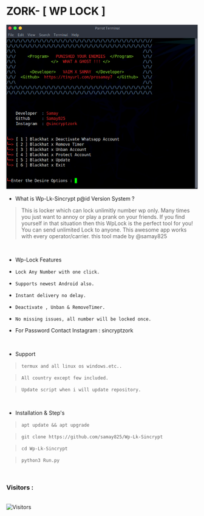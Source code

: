 # ZORK- [ WP LOCK ]
<img src="WpLock.png"><br>




- What is Wp-Lk-Sincrypt p@id Version System  ?
> This is locker which can lock unlimitly number wp only.
> Many times you just want to annoy or play a prank on your friends.
> If you find yourself in that situation then this WpLock is the perfect tool for you!
> You can send unlimited Lock to anyone. This awesome app works with every operator/carrier.
> this tool made by @samay825 

<br>


- Wp-Lock Features 

* `Lock Any Number with one click.`

* `Supports newest Android also.`

* `Instant delivery no delay.`

* `Deactivate , Unban & RemoveTimer.`

* `No missing issues, all number will be locked once.`

*  For Password Contact Instagram : sincryptzork

<br>

- Support

> `termux and all linux os windows.etc..`

> `All country except few included.`

> `Update script when i will update repository.`
 
 <br>

- Installation & Step's
 
> `apt update && apt upgrade`
 
> `git clone https://github.com/samay825/Wp-Lk-Sincrypt`
 
> `cd Wp-Lk-Sincrypt`  
 
> `python3 Run.py`



<br>

<h3>Visitors :</h3>
<br>
<img src="https://profile-counter.glitch.me/samay825/count.svg" alt="Visitors">


